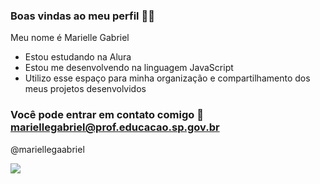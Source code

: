 ### Boas vindas ao meu perfil 👩‍🏫

Meu nome é Marielle Gabriel

- Estou estudando na Alura
- Estou me desenvolvendo na linguagem JavaScript
- Utilizo esse espaço para minha organização e compartilhamento dos meus projetos desenvolvidos

### Você pode entrar em contato comigo 📧 mariellegabriel@prof.educacao.sp.gov.br 

@mariellegaabriel

![](https://media1.tenor.com/m/NNcLUkKg2M4AAAAd/teacher-brasa.gif)
